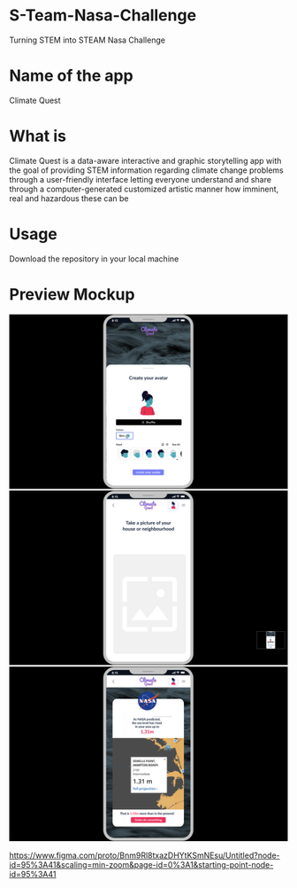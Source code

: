 # S-Team-Nasa-Challenge
Turning STEM into STEAM Nasa Challenge

# Name of the app

Climate Quest

# What is 
Climate Quest is a data-aware interactive and graphic storytelling app with the goal of providing STEM information regarding climate change problems through a user-friendly interface letting everyone understand and share through a computer-generated customized artistic manner how imminent, real and hazardous these can be

# Usage

Download the repository in your local machine


# Preview Mockup

![alt text](/images/image1.png)
![alt text](/images/image2.png)
![alt text](/images/image3.png)

https://www.figma.com/proto/Bnm9Rl8txazDHYtKSmNEsu/Untitled?node-id=95%3A41&scaling=min-zoom&page-id=0%3A1&starting-point-node-id=95%3A41
